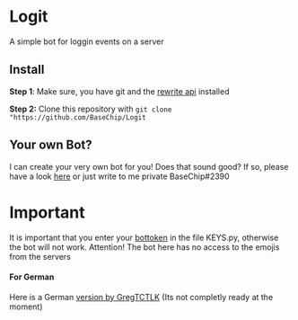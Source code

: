 # Logit
A simple bot for loggin events on a server 

## Install
**Step 1**: Make sure, you have git and the [rewrite api](https://gist.github.com/BaseChip/e5d4583ad5392cd9638410c25d24547e) installed

**Step 2:** Clone this repository with `git clone "https://github.com/BaseChip/Logit `
<br>

## Your own Bot?
I can create your very own bot for you! Does that sound good? If so, please have a look [here](https://www.fiverr.com/basechip/create-your-discord-bot) or just write to me private BaseChip#2390
# Important
It is important that you enter your [bottoken](https://discordapp.com/developers) in the file KEYS.py, otherwise the bot will not work.
Attention! The bot here has no access to the emojis from the servers

#### For German
Here is a German [version by GregTCTLK](https://github.com/GregTCLTK/Logit) (Its not completly ready at the moment)
